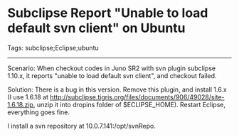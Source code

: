 # Subclipse Report "Unable to load default svn client" on Ubuntu
Tags: subclipse;Eclipse;ubuntu

------

Scenario: When checkout codes in Juno SR2 with svn plugin subclipse 1.10.x, it reports "unable to load default svn client", and checkout failed.

 
Solution: There is a bug in this version. Remove this plugin, and install 1.6.x (I use 1.6.18 at http://subclipse.tigris.org/files/documents/906/49028/site-1.6.18.zip, unzip it into dropins folder of $ECLIPSE_HOME). Restart Eclipse, everything goes fine.


 

I install a svn repository at 10.0.7.141:/opt/svnRepo.